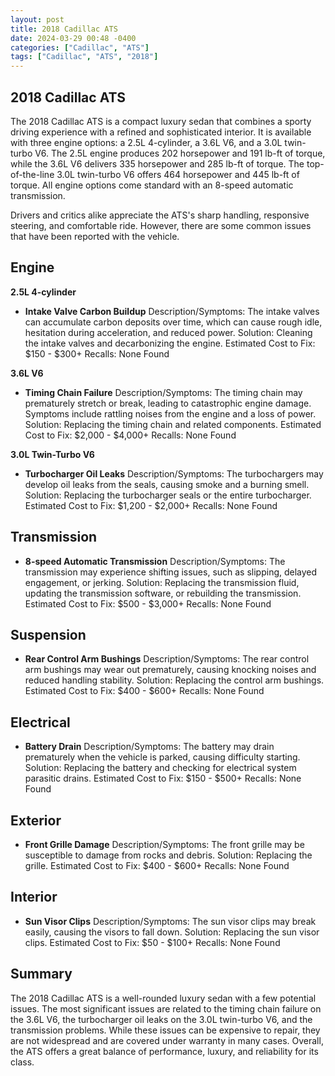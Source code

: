 ```yaml
---
layout: post
title: 2018 Cadillac ATS
date: 2024-03-29 00:48 -0400
categories: ["Cadillac", "ATS"]
tags: ["Cadillac", "ATS", "2018"]
---
```

## 2018 Cadillac ATS

The 2018 Cadillac ATS is a compact luxury sedan that combines a sporty driving experience with a refined and sophisticated interior. It is available with three engine options: a 2.5L 4-cylinder, a 3.6L V6, and a 3.0L twin-turbo V6. The 2.5L engine produces 202 horsepower and 191 lb-ft of torque, while the 3.6L V6 delivers 335 horsepower and 285 lb-ft of torque. The top-of-the-line 3.0L twin-turbo V6 offers 464 horsepower and 445 lb-ft of torque. All engine options come standard with an 8-speed automatic transmission.

Drivers and critics alike appreciate the ATS's sharp handling, responsive steering, and comfortable ride. However, there are some common issues that have been reported with the vehicle.

## **Engine**

**2.5L 4-cylinder**
- **Intake Valve Carbon Buildup**
  Description/Symptoms: The intake valves can accumulate carbon deposits over time, which can cause rough idle, hesitation during acceleration, and reduced power.
  Solution: Cleaning the intake valves and decarbonizing the engine.
  Estimated Cost to Fix: $150 - $300+
  Recalls: None Found

**3.6L V6**
- **Timing Chain Failure**
  Description/Symptoms: The timing chain may prematurely stretch or break, leading to catastrophic engine damage. Symptoms include rattling noises from the engine and a loss of power.
  Solution: Replacing the timing chain and related components.
  Estimated Cost to Fix: $2,000 - $4,000+
  Recalls: None Found

**3.0L Twin-Turbo V6**
- **Turbocharger Oil Leaks**
  Description/Symptoms: The turbochargers may develop oil leaks from the seals, causing smoke and a burning smell.
  Solution: Replacing the turbocharger seals or the entire turbocharger.
  Estimated Cost to Fix: $1,200 - $2,000+
  Recalls: None Found

## **Transmission**

- **8-speed Automatic Transmission**
  Description/Symptoms: The transmission may experience shifting issues, such as slipping, delayed engagement, or jerking.
  Solution: Replacing the transmission fluid, updating the transmission software, or rebuilding the transmission.
  Estimated Cost to Fix: $500 - $3,000+
  Recalls: None Found

## **Suspension**

- **Rear Control Arm Bushings**
  Description/Symptoms: The rear control arm bushings may wear out prematurely, causing knocking noises and reduced handling stability.
  Solution: Replacing the control arm bushings.
  Estimated Cost to Fix: $400 - $600+
  Recalls: None Found

## **Electrical**

- **Battery Drain**
  Description/Symptoms: The battery may drain prematurely when the vehicle is parked, causing difficulty starting.
  Solution: Replacing the battery and checking for electrical system parasitic drains.
  Estimated Cost to Fix: $150 - $500+
  Recalls: None Found

## **Exterior**

- **Front Grille Damage**
  Description/Symptoms: The front grille may be susceptible to damage from rocks and debris.
  Solution: Replacing the grille.
  Estimated Cost to Fix: $400 - $600+
  Recalls: None Found

## **Interior**

- **Sun Visor Clips**
  Description/Symptoms: The sun visor clips may break easily, causing the visors to fall down.
  Solution: Replacing the sun visor clips.
  Estimated Cost to Fix: $50 - $100+
  Recalls: None Found

## **Summary**

The 2018 Cadillac ATS is a well-rounded luxury sedan with a few potential issues. The most significant issues are related to the timing chain failure on the 3.6L V6, the turbocharger oil leaks on the 3.0L twin-turbo V6, and the transmission problems. While these issues can be expensive to repair, they are not widespread and are covered under warranty in many cases. Overall, the ATS offers a great balance of performance, luxury, and reliability for its class.
